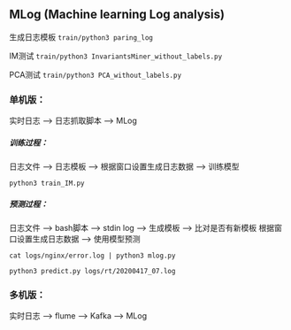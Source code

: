 ## MLog (Machine learning Log analysis)

生成日志模板
`train/python3 paring_log`

IM测试
`train/python3 InvariantsMiner_without_labels.py`

PCA测试
`train/python3 PCA_without_labels.py`



### 单机版：

实时日志 --> 日志抓取脚本 --> MLog

##### 训练过程：

日志文件 --> 日志模板 --> 根据窗口设置生成日志数据 --> 训练模型

`python3 train_IM.py`

##### 预测过程：

日志文件 --> bash脚本 --> stdin
log --> 生成模板 --> 比对是否有新模板
根据窗口设置生成日志数据 --> 使用模型预测

`cat logs/nginx/error.log | python3 mlog.py`

`python3 predict.py logs/rt/20200417_07.log`

### 多机版：

实时日志 --> flume --> Kafka --> MLog
